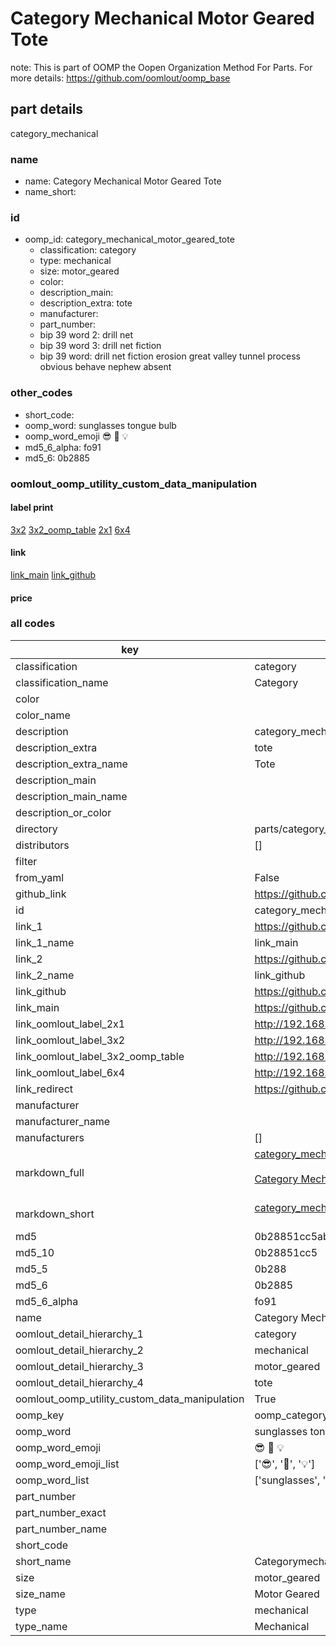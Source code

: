 # Category Mechanical Motor Geared Tote  

note: This is part of OOMP the Oopen Organization Method For Parts. For more details: https://github.com/oomlout/oomp_base

##  part details
  



category_mechanical



### name
* name: Category Mechanical Motor Geared Tote
* name_short: 
### id
* oomp_id: category_mechanical_motor_geared_tote
  * classification: category
  * type: mechanical
  * size: motor_geared
  * color: 
  * description_main: 
  * description_extra: tote
  * manufacturer: 
  * part_number: 
  * bip 39 word 2: drill net
  * bip 39 word 3: drill net fiction
  * bip 39 word: drill net fiction erosion great valley tunnel process obvious behave nephew absent

### other_codes
* short_code: 
* oomp_word: sunglasses tongue bulb
* oomp_word_emoji :sunglasses: :tongue: :bulb:
* md5_6_alpha: fo91
* md5_6: 0b2885






### oomlout_oomp_utility_custom_data_manipulation
#### label print
[3x2](http://192.168.1.245:1112/?label=oomp%20fo91)
[3x2_oomp_table](http://192.168.1.108:1112/?label=oomp%20fo91)
[2x1](http://192.168.1.242:1112/?label=oomp%20fo91)
[6x4](http://192.168.1.55:1112/?label=oomp%20fo91)    

#### link

[link_main](https://github.com/oomlout/oomlout_oomp_version_1_messy/tree/main/parts/category_mechanical_motor_geared_tote) [link_github](https://github.com/oomlout/oomlout_oomp_version_1_messy/tree/main/parts/category_mechanical_motor_geared_tote)                             

#### price







### all codes 
| key | value |  
| --- | --- |  
| classification | category |  
| classification_name | Category |  
| color |  |  
| color_name |  |  
| description | category_mechanical |  
| description_extra | tote |  
| description_extra_name | Tote |  
| description_main |  |  
| description_main_name |  |  
| description_or_color |   |  
| directory | parts/category_mechanical_motor_geared_tote |  
| distributors | [] |  
| filter |  |  
| from_yaml | False |  
| github_link | https://github.com/oomlout/oomlout_oomp_part_src/tree/main/parts/category_mechanical_motor_geared_tote |  
| id | category_mechanical_motor_geared_tote |  
| link_1 | https://github.com/oomlout/oomlout_oomp_version_1_messy/tree/main/parts/category_mechanical_motor_geared_tote |  
| link_1_name | link_main |  
| link_2 | https://github.com/oomlout/oomlout_oomp_version_1_messy/tree/main/parts/category_mechanical_motor_geared_tote |  
| link_2_name | link_github |  
| link_github | https://github.com/oomlout/oomlout_oomp_version_1_messy/tree/main/parts/category_mechanical_motor_geared_tote |  
| link_main | https://github.com/oomlout/oomlout_oomp_version_1_messy/tree/main/parts/category_mechanical_motor_geared_tote |  
| link_oomlout_label_2x1 | http://192.168.1.242:1112/?label=oomp%20fo91 |  
| link_oomlout_label_3x2 | http://192.168.1.245:1112/?label=oomp%20fo91 |  
| link_oomlout_label_3x2_oomp_table | http://192.168.1.108:1112/?label=oomp%20fo91 |  
| link_oomlout_label_6x4 | http://192.168.1.55:1112/?label=oomp%20fo91 |  
| link_redirect | https://github.com/oomlout/oomlout_oomp_version_1_messy/tree/main/parts/category_mechanical_motor_geared_tote |  
| manufacturer |  |  
| manufacturer_name |  |  
| manufacturers | [] |  
| markdown_full | [category_mechanical_motor_geared_tote](none)<br>[](none)<br>[Category Mechanical Motor Geared Tote](none)<br><br> |  
| markdown_short | [category_mechanical_motor_geared_tote](none)<br><br> |  
| md5 | 0b28851cc5ab9d53c3b314caaba52a17 |  
| md5_10 | 0b28851cc5 |  
| md5_5 | 0b288 |  
| md5_6 | 0b2885 |  
| md5_6_alpha | fo91 |  
| name | Category Mechanical Motor Geared Tote |  
| oomlout_detail_hierarchy_1 | category |  
| oomlout_detail_hierarchy_2 | mechanical |  
| oomlout_detail_hierarchy_3 | motor_geared |  
| oomlout_detail_hierarchy_4 | tote |  
| oomlout_oomp_utility_custom_data_manipulation | True |  
| oomp_key | oomp_category_mechanical_motor_geared_tote |  
| oomp_word | sunglasses tongue bulb |  
| oomp_word_emoji | :sunglasses: :tongue: :bulb: |  
| oomp_word_emoji_list | [':sunglasses:', ':tongue:', ':bulb:'] |  
| oomp_word_list | ['sunglasses', 'tongue', 'bulb'] |  
| part_number |  |  
| part_number_exact |  |  
| part_number_name |  |  
| short_code |  |  
| short_name | Categorymechanical |  
| size | motor_geared |  
| size_name | Motor Geared |  
| type | mechanical |  
| type_name | Mechanical |  
